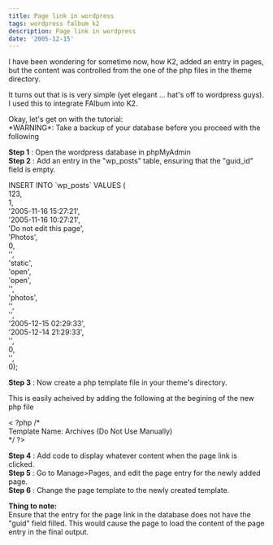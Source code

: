 ```yaml
---
title: Page link in wordpress
tags: wordpress falbum k2
description: Page link in wordpress
date: '2005-12-15'
---
```


I have been wondering for sometime now, how K2, added an entry in pages, but the content was controlled from the one of the php files in the theme directory.

It turns out that is is very simple (yet elegant ... hat's off to wordpress guys). I used this to integrate FAlbum into K2\.

Okay, let's get on with the tutorial:  
\*WARNING\*: Take a backup of your database before you proceed with the following

**Step 1** : Open the wordpress database in phpMyAdmin  
**Step 2** : Add an entry in the "wp\_posts" table, ensuring that the "guid\_id" field is empty.

INSERT INTO \`wp\_posts\` VALUES (  
123,  
1,  
'2005-11-16 15:27:21',  
'2005-11-16 10:27:21',  
'Do not edit this page',  
'Photos',  
0,  
'',  
'static',  
'open',  
'open',  
'',  
'photos',  
'',  
'',  
'2005-12-15 02:29:33',  
'2005-12-14 21:29:33',  
'',  
0,  
'',  
0);

**Step 3** : Now create a php template file in your theme's directory.

This is easily acheived by adding the following at the begining of the new php file

< ?php /\*  
Template Name: Archives (Do Not Use Manually)  
\*/ ?\>

**Step 4** : Add code to display whatever content when the page link is clicked.  
**Step 5** : Go to Manage\>Pages, and edit the page entry for the newly added page.  
**Step 6** : Change the page template to the newly created template.

**Thing to note:**  
Ensure that the entry for the page link in the database does not have the "guid" field filled. This would cause the page to load the content of the page entry in the final output.
